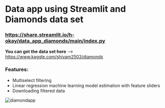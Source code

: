 # Data app using Streamlit and Diamonds data set
### https://share.streamlit.io/h-okay/data_app_diamonds/main/index.py

**You can get the data set here** --> https://www.kaggle.com/shivam2503/diamonds

### Features:
- Multiselect filtering
- Linear regression machine learning model estimation with feature sliders
- Downloading filtered data

![diamondapp](https://user-images.githubusercontent.com/86803100/135753842-19c4f4d9-14bc-48a5-bd75-57bb990f0859.png)


